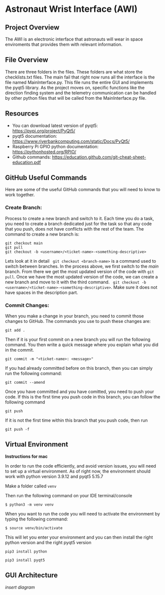 # Astronaut Wrist Interface (AWI)

## Project Overview
The AWI is an electronic interface that astronauts will wear in space enviroments that provides them with relevant information.



## File Overview
There are three folders in the files. These folders are what store the checklists.txt files. The main fail that right now runs all the interface is the file named MainInterface.py. This file runs the entire GUI and implements the pyqt5 library. As the project moves on, specific functions like the direction finding system and the telemetry communication can be handled by other python files that will be called from the MainInterface.py file.  



## Resources
- You can download latest version of pyqt5: https://pypi.org/project/PyQt5/ 
- pyqt5 documentation: https://www.riverbankcomputing.com/static/Docs/PyQt5/ 
- Raspberry Pi GPIO python documentation: https://pythonhosted.org/RPIO/
- Github commands: https://education.github.com/git-cheat-sheet-education.pdf


## GitHub Useful Commands
Here are some of the useful GitHub commands that you will need to know to work together.

### Create Branch: 
Process to create a new branch and switch to it. Each time you do a task, you need to create a branch dedicated just for the task so that any code that you push, does not have conflicts with the rest of the team. The command to create a new branch is:

``` 
git checkout main
git pull
git checkout -b <username>/<ticket-name>-<something-descriptive>
```

Lets look at it in detail
``` git checkout <branch-name>```
is a command used to switch between branches. In the process above, we first switch to the *main* branch. From there we get the most updated version of the code with ``` git pull ```. Once we have the most updated version of the code, we can create a new branch and move to it with the third command. ``` git checkout -b <username>/<ticket-name>-<something-descriptive>```. Make sure it does not have spaces in the description part.

### Commit Changes:
When you make a change in your branch, you need to commit those changes to GitHub. The commands you use to push these changes are:

``` 
git add .
```

Then if it is your first commit on a new branch you will run the following command. You then write a quick message where you explain what you did in the commit.
``` 
git commit -m "<ticket-name>: <message>"
```

If you had already committed before on this branch, then you can simply run the following command:
``` 
git commit --amend
```

Once you have committed and you have comitted, you need to push your code. If this is the first time you push code in this branch, you can follow the following command

```
git push
```

If it is not the first time within this branch that you push code, then run 

```
git push -f
```


## Virtual Environment

**Instructions for mac**

In order to run the code efficiently, and avoid version issues, you will need to set up a virtual environment. As of right now, the environment should work with python version 3.9.12 and pyqt5 5.15.7

Make a folder called ```venv```

Then run the following command on your IDE terminal/console

```
$ python3 -m venv venv
```

When you want to run the code you will need to activate the environment by typing the following command:

```
$ source venv/bin/activate
```

This will let you enter your environment and you can then install the right python version and the right pyqt5 version

```
pip3 install python
```

```
pip3 install pyqt5
```


## GUI Architecture

*insert diagram*

